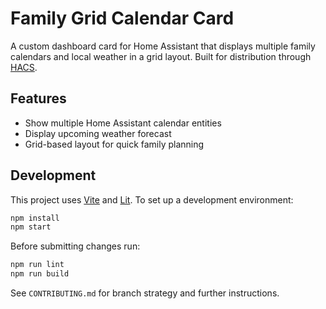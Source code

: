 # Family Grid Calendar Card

A custom dashboard card for Home Assistant that displays multiple family calendars and local weather in a grid layout. Built for distribution through [HACS](https://hacs.xyz/).

## Features

- Show multiple Home Assistant calendar entities
- Display upcoming weather forecast
- Grid-based layout for quick family planning

## Development

This project uses [Vite](https://vitejs.dev/) and [Lit](https://lit.dev/). To set up a development environment:

```bash
npm install
npm start
```

Before submitting changes run:

```bash
npm run lint
npm run build
```

See `CONTRIBUTING.md` for branch strategy and further instructions.

